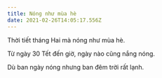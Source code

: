 ```yaml
---
title: Nóng như mùa hè
date: 2021-02-26T14:05:17.556Z
---
```


Thời tiết tháng Hai mà nóng như mùa hè.

Từ ngày 30 Tết đến giờ, ngày nào cũng nắng nóng.

Dù ban ngày nóng nhưng ban đêm trời rất lạnh.
